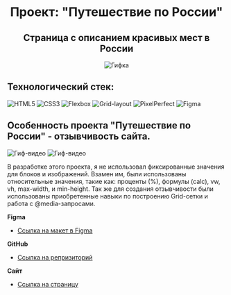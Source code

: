 <h1 align='center'>Проект: "Путешествие по России"</h1>
<h2 align='center'>Страница с описанием красивых мест в России</h2>
<div align='center'>
  <img src ='./images/travel.gif' alt='Гифка'>
</div>

## Технологический стек:  

![HTML5](https://img.shields.io/badge/html5-%23E34F26.svg?style=for-the-badge&logo=html5&logoColor=white)
![CSS3](https://img.shields.io/badge/css3-%231572B6.svg?style=for-the-badge&logo=css3&logoColor=white)
![Flexbox](https://img.shields.io/badge/flexbox-%23ED8B00.svg?style=for-the-badge&logo=flexbox3&logoColor=white)
![Grid-layout](https://img.shields.io/badge/grid-%23239120.svg?style=for-the-badge&logo=grid&logoColor=white)
![PixelPerfect](https://img.shields.io/badge/PixelPerfect-7D4698?style=for-the-badge&logo=PixelPerfect&logoColor=white)
![Figma](https://img.shields.io/badge/figma-%23F24E1E.svg?style=for-the-badge&logo=figma&logoColor=white)

## Особенность проекта "Путешествие по России" - отзывчивость сайта. 
<div>
  <img src='./images/gif1.gif' alt='Гиф-видео'>
  <img src='./images/gif2.gif' alt='Гиф-видео'>
</div>

В разработке этого проекта, я не использовал фиксированные значения для блоков и изображений. Взамен им, были использованы относительные значения, такие как: проценты (%), формулы (calc), vw, vh, max-width, и min-height. Так же для создания отзывчивости были использованы приобретенные навыки по построению Grid-сетки и работа с @media-запросами.   

**Figma**
* [Ссылка на макет в Figma](https://www.figma.com/file/5S2WSbEFL6awjVWJ0NWL8Q/Sprint-3_-Russia-_-desktop-mobile?node-id=28503%3A0)

**GitHub**
* [Ссылка на репризиторий](https://github.com/ggertzog/russian-travel)

**Сайт**
* [Ссылка на страницу](https://ggertzog.github.io/russian-travel/)


